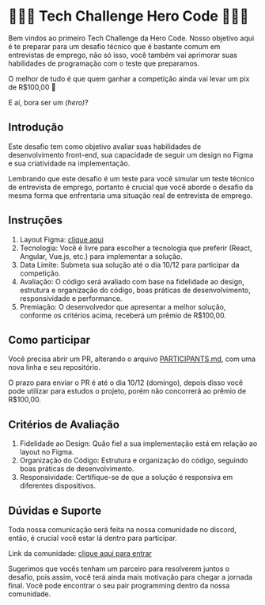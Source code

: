 # 🦸🏻‍♂️ Tech Challenge Hero Code 🦸🏻‍♂️

Bem vindos ao primeiro Tech Challenge da Hero Code. Nosso objetivo aqui é te preparar para um desafio técnico que é bastante comum em entrevistas de emprego, não só isso, você também vai aprimorar suas habilidades de programação com o teste que preparamos.

O melhor de tudo é que quem ganhar a competição ainda vai levar um pix de R$100,00 🤑

E aí, bora ser um _(hero)_? 


## Introdução
 Este desafio tem como objetivo avaliar suas habilidades de desenvolvimento front-end, sua capacidade de seguir um design no Figma e sua criatividade na implementação.

 Lembrando que este desafio é um teste para você simular um teste técnico de entrevista de emprego, portanto é crucial que você aborde o desafio da mesma forma que enfrentaria uma situação real de entrevista de emprego.

## Instruções

1. Layout Figma: [clique aqui](https://www.figma.com/file/FN5DlLxrnGycHs4E49ebDi/Challenge-tech-01?type=design&node-id=0%3A1&mode=design&t=J5UIq1KW88YiL0zk-1)
2. Tecnologia: Você é livre para escolher a tecnologia que preferir (React, Angular, Vue.js, etc.) para implementar a solução.
3. Data Limite: Submeta sua solução até o dia 10/12 para participar da competição.
4. Avaliação: O código será avaliado com base na fidelidade ao design, estrutura e organização do código, boas práticas de desenvolvimento, responsividade e performance.
5. Premiação: O desenvolvedor que apresentar a melhor solução, conforme os critérios acima, receberá um prêmio de R$100,00.

## Como participar

Você precisa abrir um PR, alterando o arquivo [PARTICIPANTS.md](PARTICIPANTS.md),
com uma nova linha e seu repositório.

O prazo para enviar o PR é até o dia 10/12 (domingo), depois disso você pode utilizar para estudos o projeto, porém não concorrerá ao prêmio de R$100,00.

## Critérios de Avaliação

1. Fidelidade ao Design: Quão fiel a sua implementação está em relação ao layout no Figma.
2. Organização do Código: Estrutura e organização do código, seguindo boas práticas de desenvolvimento.
3. Responsividade: Certifique-se de que a solução é responsiva em diferentes dispositivos.

## Dúvidas e Suporte

Toda nossa comunicação será feita na nossa comunidade no discord, então, é crucial você estar lá dentro para participar.

Link da comunidade: [clique aqui para entrar](https://discord.gg/rHqjd8uQZd)

Sugerimos que vocês tenham um parceiro para resolverem juntos o desafio, pois assim, você terá ainda mais motivação para chegar a jornada final. Você pode encontrar o seu pair programming dentro da nossa comunidade.

